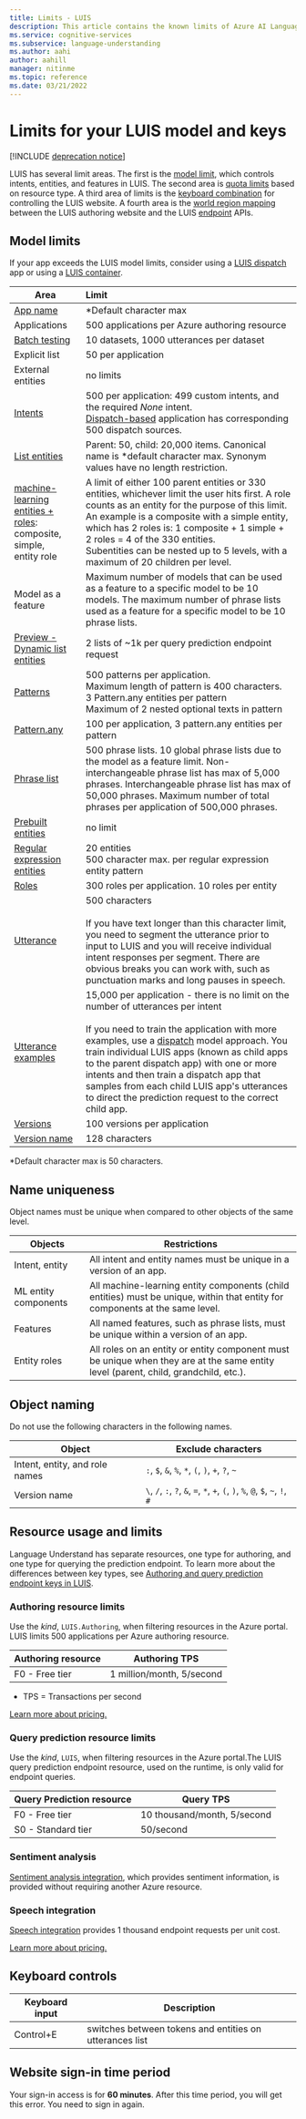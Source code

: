```yaml
---
title: Limits - LUIS
description: This article contains the known limits of Azure AI Language Understanding (LUIS). LUIS has several limits areas. Model limit controls intents, entities, and features in LUIS. Quota limits based on key type. Keyboard combination controls the LUIS website.
ms.service: cognitive-services
ms.subservice: language-understanding
ms.author: aahi
author: aahill
manager: nitinme
ms.topic: reference
ms.date: 03/21/2022
---
```


# Limits for your LUIS model and keys

[!INCLUDE [deprecation notice](./includes/deprecation-notice.md)]


LUIS has several limit areas. The first is the [model limit](#model-limits), which controls intents, entities, and features in LUIS. The second area is [quota limits](#resource-usage-and-limits) based on resource type. A third area of limits is the [keyboard combination](#keyboard-controls) for controlling the LUIS website. A fourth area is the [world region mapping](luis-reference-regions.md) between the LUIS authoring website and the LUIS [endpoint](luis-glossary.md#endpoint) APIs.

## Model limits

If your app exceeds the LUIS model limits, consider using a [LUIS dispatch](how-to/improve-application.md) app or using a [LUIS container](luis-container-howto.md).

| Area | Limit |
| --- |:--- |
| [App name][luis-get-started-create-app] | \*Default character max |
| Applications | 500 applications per Azure authoring resource |
| [Batch testing][batch-testing] | 10 datasets, 1000 utterances per dataset |
| Explicit list | 50 per application |
| External entities | no limits |
| [Intents][intents] | 500 per application: 499 custom intents, and the required _None_ intent.<br>[Dispatch-based](https://aka.ms/dispatch-tool) application has corresponding 500 dispatch sources. |
| [List entities](concepts/entities.md) | Parent: 50, child: 20,000 items. Canonical name is \*default character max. Synonym values have no length restriction. |
| [machine-learning entities + roles](concepts/entities.md):<br> composite,<br>simple,<br>entity role | A limit of either 100 parent entities or 330 entities, whichever limit the user hits first. A role counts as an entity for the purpose of this limit. An example is a composite with a simple entity, which has 2 roles is: 1 composite + 1 simple + 2 roles = 4 of the 330 entities.<br>Subentities can be nested up to 5 levels, with a maximum of 20 children per level. |
| Model as a feature | Maximum number of models that can be used as a feature to a specific model to be 10 models. The maximum number of phrase lists used as a feature for a specific model to be 10 phrase lists. |
| [Preview - Dynamic list entities](./luis-migration-api-v3.md) | 2 lists of \~1k per query prediction endpoint request |
| [Patterns](concepts/patterns-features.md) | 500 patterns per application.<br>Maximum length of pattern is 400 characters.<br>3 Pattern.any entities per pattern<br>Maximum of 2 nested optional texts in pattern |
| [Pattern.any](concepts/entities.md) | 100 per application, 3 pattern.any entities per pattern |
| [Phrase list][phrase-list] | 500 phrase lists. 10 global phrase lists due to the model as a feature limit. Non-interchangeable phrase list has max of 5,000 phrases. Interchangeable phrase list has max of 50,000 phrases. Maximum number of total phrases per application  of 500,000 phrases. |
| [Prebuilt entities](./howto-add-prebuilt-models.md) | no limit |
| [Regular expression entities](concepts/entities.md) | 20 entities<br>500 character max. per regular expression entity pattern |
| [Roles](concepts/entities.md) | 300 roles per application. 10 roles per entity |
| [Utterance][utterances] | 500 characters<br><br>If you have text longer than this character limit, you need to segment the utterance prior to input to LUIS and you will receive individual intent responses per segment. There are obvious breaks you can work with, such as punctuation marks and long pauses in speech. |
| [Utterance examples][utterances] | 15,000 per application - there is no limit on the number of utterances per intent<br><br>If you need to train the application with more examples, use a [dispatch](https://github.com/Microsoft/botbuilder-tools/tree/master/packages/Dispatch) model approach. You train individual LUIS apps (known as child apps to the parent dispatch app) with one or more intents and then train a dispatch app that samples from each child LUIS app's utterances to direct the prediction request to the correct child app. |
| [Versions](./concepts/application-design.md) | 100 versions per application |
| [Version name][luis-how-to-manage-versions] | 128 characters |

\*Default character max is 50 characters.

## Name uniqueness

Object names must be unique when compared to other objects of the same level.

| Objects | Restrictions |
| --- | --- |
| Intent, entity | All intent and entity names must be unique in a version of an app. |
| ML entity components | All machine-learning entity components (child entities) must be unique, within that entity for components at the same level. |
| Features | All named features, such as phrase lists, must be unique within a version of an app. |
| Entity roles | All roles on an entity or entity component must be unique when they are at the same entity level (parent, child, grandchild, etc.). |

## Object naming

Do not use the following characters in the following names.

| Object | Exclude characters |
| --- | --- |
| Intent, entity, and role names | `:`, `$`, `&`, `%`, `*`, `(`, `)`, `+`, `?`, `~` |
| Version name | `\`, `/`, `:`, `?`, `&`, `=`, `*`, `+`, `(`, `)`, `%`, `@`, `$`, `~`, `!`, `#` |

## Resource usage and limits

Language Understand has separate resources, one type for authoring, and one type for querying the prediction endpoint. To learn more about the differences between key types, see [Authoring and query prediction endpoint keys in LUIS](luis-how-to-azure-subscription.md).

### Authoring resource limits

Use the _kind_, `LUIS.Authoring`, when filtering resources in the Azure portal. LUIS limits 500 applications per Azure authoring resource.

| Authoring resource | Authoring TPS |
| --- | --- |
| F0 - Free tier | 1 million/month, 5/second |

* TPS = Transactions per second

[Learn more about pricing.][pricing]

### Query prediction resource limits

Use the _kind_, `LUIS`, when filtering resources in the Azure portal.The LUIS query prediction endpoint resource, used on the runtime, is only valid for endpoint queries.

| Query Prediction resource | Query TPS |
| --- | --- |
| F0 - Free tier | 10 thousand/month, 5/second |
| S0 - Standard tier | 50/second |

### Sentiment analysis

[Sentiment analysis integration](how-to/publish.md), which provides sentiment information, is provided without requiring another Azure resource.

### Speech integration

[Speech integration](../speech-service/how-to-recognize-intents-from-speech-csharp.md) provides 1 thousand endpoint requests per unit cost.

[Learn more about pricing.][pricing]

## Keyboard controls

| Keyboard input | Description |
| --- | --- |
| Control+E | switches between tokens and entities on utterances list |

## Website sign-in time period

Your sign-in access is for **60 minutes**. After this time period, you will get this error. You need to sign in again.

[BATCH-TESTING]: ./how-to/train-test.md
[INTENTS]: ./concepts/intents.md
[LUIS-GET-STARTED-CREATE-APP]: ./luis-get-started-create-app.md
[LUIS-HOW-TO-MANAGE-VERSIONS]: ./luis-how-to-manage-versions.md
[PHRASE-LIST]: ./concepts/patterns-features.md
[PRICING]: https://azure.microsoft.com/pricing/details/cognitive-services/language-understanding-intelligent-services/
[UTTERANCES]: ./concepts/utterances.md

